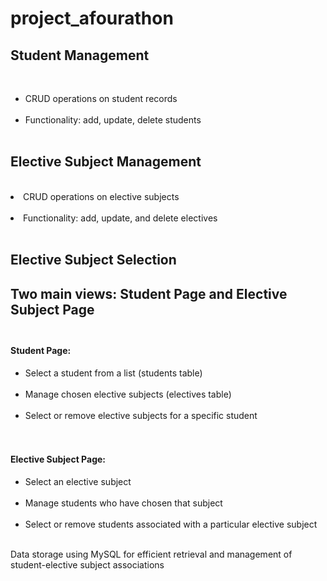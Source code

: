 # project_afourathon

<h2>Student Management</h2><br/>
<ul>
<li> CRUD operations on student records</li><br/>
<li> Functionality: add, update, delete students</li><br/>
</ul>

<h2>Elective Subject Management</h2><br/>
<li> CRUD operations on elective subjects</li><br/>
<li> Functionality: add, update, and delete electives</li><br/>


<h2>Elective Subject Selection<h2> 
Two main views: Student Page and Elective Subject Page<br/><br/>
<h4>Student Page:</h4>
	<ul>
     <li>Select a student from a list (students table)</li><br/>
     <li>Manage chosen elective subjects (electives table)</li><br/>
     <li>Select or remove elective subjects for a specific student</li><br/><br/>
	</ul>
<h4>Elective Subject Page:</h4>
	<ul>
     <li>Select an elective subject</li><br/>
     <li>Manage students who have chosen that subject</li><br/>
     <li>Select or remove students associated with a particular elective subject</li><br/>
	</ul>

Data storage using MySQL for efficient retrieval and management of student-elective subject associations
